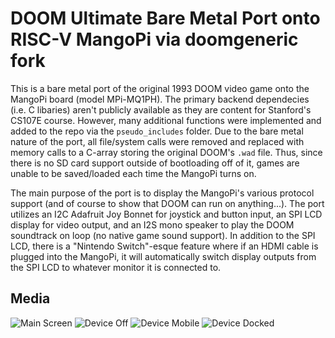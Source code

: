 # DOOM Ultimate Bare Metal Port onto RISC-V MangoPi via doomgeneric fork

This is a bare metal port of the original 1993 DOOM video game onto the MangoPi board (model MPi-MQ1PH). The primary backend dependecies (i.e. C libaries) aren't publicly available as they are content for Stanford's CS107E course. However, many additional functions were implemented and added to the repo via the `pseudo_includes` folder. Due to the bare metal nature of the port, all file/system calls were removed and replaced with memory calls to a C-array storing the original DOOM's `.wad` file. Thus, since there is no SD card support outside of bootloading off of it, games are unable to be saved/loaded each time the MangoPi turns on. 

The main purpose of the port is to display the MangoPi's various protocol support (and of course to show that DOOM can run on anything...). The port utilizes an I2C Adafruit Joy Bonnet for joystick and button input, an SPI  LCD display for video output, and an I2S mono speaker to play the DOOM soundtrack on loop (no native game sound support). In addition to the SPI LCD, there is a "Nintendo Switch"-esque feature where if an HDMI cable is plugged into the MangoPi, it will automatically switch display outputs from the SPI LCD to whatever monitor it is connected to.

## Media
![Main Screen](screenshots/mango_main_screen.png)
![Device Off](screenshots/mango_off.png)
![Device Mobile](screenshots/mango_mobile.png)
![Device Docked](screenshots/mango_docked.png)